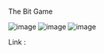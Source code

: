 The Bit Game 

![image](https://user-images.githubusercontent.com/23376002/192096913-dd3f46fe-a47e-4fe6-85c5-53122bb2459a.png)
![image](https://user-images.githubusercontent.com/23376002/192096923-b7b3f5de-8ebd-457b-b1a3-1f57638ffea4.png)
![image](https://user-images.githubusercontent.com/23376002/192096937-c6d879df-3f9e-44bb-8922-a569322cace7.png)


Link : 
